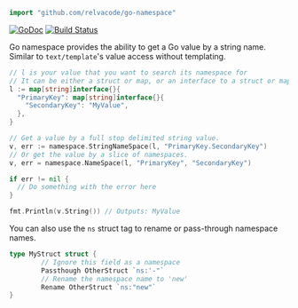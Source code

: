 ```go
import "github.com/relvacode/go-namespace"
```

[![GoDoc](https://godoc.org/github.com/relvacode/go-namespace?status.svg)](https://godoc.org/github.com/relvacode/go-namespace)
[![Build Status](https://travis-ci.org/relvacode/go-namespace.svg?branch=master)](https://travis-ci.org/relvacode/go-namespace)

Go namespace provides the ability to get a Go value by a string name. Similar to `text/template`'s value access without templating.

```go
// l is your value that you want to search its namespace for
// It can be either a struct or map, or an interface to a struct or map.
l := map[string]interface{}{
  "PrimaryKey": map[string]interface{}{
    "SecondaryKey": "MyValue",
  },
}

// Get a value by a full stop delimited string value.
v, err := namespace.StringNameSpace(l, "PrimaryKey.SecondaryKey")
// Or get the value by a slice of namespaces.
v, err = namespace.NameSpace(l, "PrimaryKey", "SecondaryKey")

if err != nil {
  // Do something with the error here
}

fmt.Println(v.String()) // Outputs: MyValue
```

You can also use the `ns` struct tag to rename or pass-through namespace names.

```go
type MyStruct struct {
        // Ignore this field as a namespace
        Passthough OtherStruct `ns:'-"`
        // Rename the namespace name to 'new'
        Rename OtherStruct `ns:"new"`
}
```